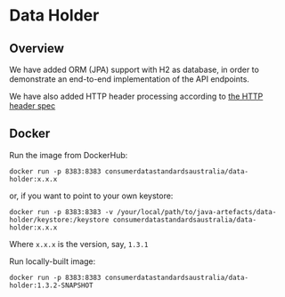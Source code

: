 # Data Holder


## Overview  

We have added ORM (JPA) support with H2 as database, in order to demonstrate 
an end-to-end implementation of the API endpoints.

We have also added HTTP header processing according to [the HTTP header spec](https://consumerdatastandardsaustralia.github.io/standards/#http-headers)

## Docker

Run the image from DockerHub:

    docker run -p 8383:8383 consumerdatastandardsaustralia/data-holder:x.x.x

or, if you want to point to your own keystore:

    docker run -p 8383:8383 -v /your/local/path/to/java-artefacts/data-holder/keystore:/keystore consumerdatastandardsaustralia/data-holder:x.x.x

Where `x.x.x` is the version, say, `1.3.1`

Run locally-built image:

    docker run -p 8383:8383 consumerdatastandardsaustralia/data-holder:1.3.2-SNAPSHOT
